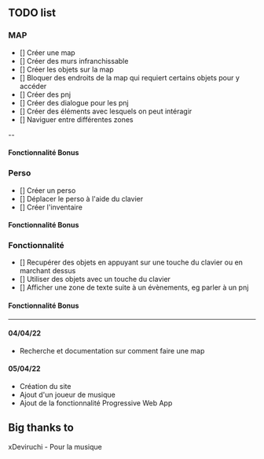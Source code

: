 ## TODO list

### MAP

- [] Créer une map
- [] Créer des murs infranchissable
- [] Créer les objets sur la map
- [] Bloquer des endroits de la map qui requiert certains objets pour y accéder
- [] Créer des pnj
- [] Créer des dialogue pour les pnj
- [] Créer des éléments avec lesquels on peut intéragir
- [] Naviguer entre différentes zones

--

#### Fonctionnalité Bonus

### Perso

- [] Créer un perso
- [] Déplacer le perso à l'aide du clavier
- [] Créer l'inventaire

#### Fonctionnalité Bonus

### Fonctionnalité

- [] Recupérer des objets en appuyant sur une touche du clavier ou en marchant dessus
- [] Utiliser des objets avec un touche du clavier
- [] Afficher une zone de texte suite à un évènements, eg parler à un pnj

#### Fonctionnalité Bonus

---

#### 04/04/22

- Recherche et documentation sur comment faire une map

#### 05/04/22

- Création du site
- Ajout d'un joueur de musique
- Ajout de la fonctionnalité Progressive Web App

## Big thanks to

xDeviruchi - Pour la musique
